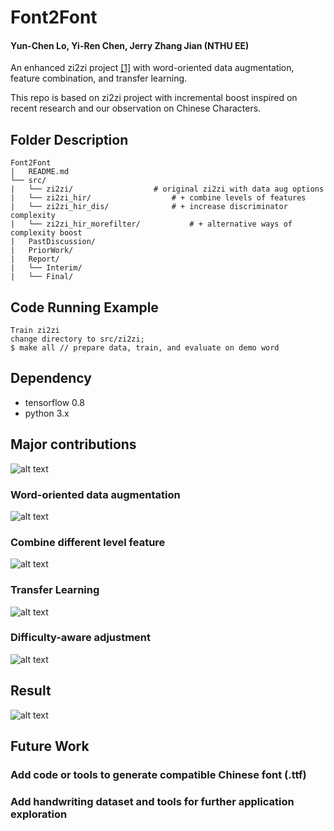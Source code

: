 # Font2Font 

#### Yun-Chen Lo, Yi-Ren Chen, Jerry Zhang Jian (NTHU EE)

An enhanced zi2zi project [[1]](https://github.com/kaonashi-tyc/zi2zi) with word-oriented data augmentation, feature combination, and transfer learning. 

This repo is based on zi2zi project with incremental boost inspired on recent research and our observation on Chinese Characters.

## Folder Description

```
Font2Font
|	README.md
└──	src/
|	└── zi2zi/					# original zi2zi with data aug options
|	└── zi2zi_hir/					# + combine levels of features
|	└── zi2zi_hir_dis/				# + increase discriminator complexity
|	└── zi2zi_hir_morefilter/			# + alternative ways of complexity boost
|	PastDiscussion/
|	PriorWork/
|	Report/
|	└── Interim/
|	└── Final/
```

## Code Running Example
```
Train zi2zi 
change directory to src/zi2zi;
$ make all // prepare data, train, and evaluate on demo word
```

## Dependency
- tensorflow 0.8
- python 3.x

## Major contributions
![alt text](https://i.imgur.com/RqkXm2Y.png)
### Word-oriented data augmentation
![alt text](https://i.imgur.com/ysV0Yqc.png)
### Combine different level feature 
![alt text](https://i.imgur.com/jjym664.png)
### Transfer Learning
![alt text](https://i.imgur.com/9RCz2yg.png)
### Difficulty-aware adjustment
![alt text](https://i.imgur.com/tq1pbOu.png)

## Result
![alt text](https://i.imgur.com/2zaQnOI.png)

## Future Work
### Add code or tools to generate compatible Chinese font (.ttf)
### Add handwriting dataset and tools for further application exploration
